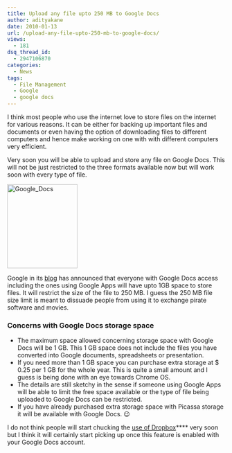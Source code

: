 ```yaml
---
title: Upload any file upto 250 MB to Google Docs
author: adityakane
date: 2010-01-13
url: /upload-any-file-upto-250-mb-to-google-docs/
views:
  - 181
dsq_thread_id:
  - 2947106870
categories:
  - News
tags:
  - File Management
  - Google
  - google docs
---
```

I think most people who use the internet love to store files on the internet for various reasons. It can be either for backing up important files and documents or even having the option of downloading files to different computers and hence make working on one with with different computers very efficient.

Very soon you will be able to upload and store any file on Google Docs. This will not be just restricted to the three formats available now but will work soon with every type of file.

<img class="alignnone size-full wp-image-18757" title="Google_Docs" src="http://cdn.devilsworkshop.org/files/2010/01/Google_Docs.jpg" alt="Google_Docs" width="162" height="194" />

Google in its <a href="http://googledocs.blogspot.com/2010/01/upload-and-store-your-files-in-cloud.html" onclick="_gaq.push(['_trackEvent', 'outbound-article', 'http://googledocs.blogspot.com/2010/01/upload-and-store-your-files-in-cloud.html', 'blog']);" >blog</a> has announced that everyone with Google Docs access including the ones using Google Apps will have upto 1GB space to store files. It will restrict the size of the file to 250 MB. I guess the 250 MB file size limit is meant to dissuade people from using it to exchange pirate software and movies.

### Concerns with Google Docs storage space

  * The maximum space allowed concerning storage space with Google Docs will be 1 GB. This 1 GB space does not include the files you have converted into Google documents, spreadsheets or presentation.
  * If you need more than 1 GB space you can purchase extra storage at $ 0.25 per 1 GB for the whole year. This is quite a small amount and I guess is being done with an eye towards Chrome OS.
  * The details are still sketchy in the sense if someone using Google Apps will be able to limit the free space available or the type of file being uploaded to Google Docs can be restricted.
  * If you have already purchased extra storage space with Picassa storage it will be available with Google Docs. 😉

I do not think people will start chucking the [use of Dropbox][1]**** very soon but I think it will certainly start picking up once this feature is enabled with your Google Docs account.

 [1]: http://devilsworkshop.org/dropbox-excellent-tool-to-sync-your-files-across-computers/ "use of Dropbox"
